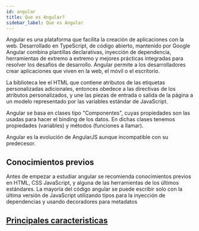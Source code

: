 ```yaml
---
id: angular
title: Que es Angular?
sidebar_label: Que es Angular
---
```


Angular es una plataforma que facilita la creación de aplicaciones con la web. Desarrollado en TypeScript, de código abierto, mantenido por Google Angular combina plantillas declarativas, inyección de dependencia, herramientas de extremo a extremo y mejores prácticas integradas para resolver los desafíos de desarrollo. Angular permite a los desarrolladores crear aplicaciones que viven en la web, el móvil o el escritorio.
 
La biblioteca lee el HTML que contiene atributos de las etiquetas personalizadas adicionales, entonces obedece a las directivas de los atributos personalizados, y une las piezas de entrada o salida de la página a un modelo representado por las variables estándar de JavaScript.

Angular se basa en clases tipo "Componentes", cuyas propiedades son las usadas para hacer el binding de los datos. En dichas clases tenemos propiedades (variables) y métodos (funciones a llamar).

Angular es la evolución de AngularJS aunque incompatible con su predecesor.

## Conocimientos previos

Antes de empezar a estudiar angular se recomienda conocimientos previos en HTML, CSS JavaScript, y alguna de las herramientas de los últimos estándares. 
La mayoría del código angular se puede escribir solo con la última versión de JavaScript utilizando tipos para la inyección de dependencias y usando decoradores para metadatos

## [Principales caracteristicas](../caracteristicas)

